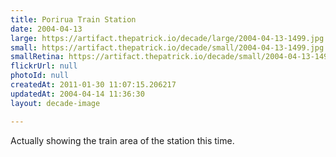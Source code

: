 ```yaml
---
title: Porirua Train Station
date: 2004-04-13
large: https://artifact.thepatrick.io/decade/large/2004-04-13-1499.jpg
small: https://artifact.thepatrick.io/decade/small/2004-04-13-1499.jpg
smallRetina: https://artifact.thepatrick.io/decade/small/2004-04-13-1499@2x.jpg
flickrUrl: null
photoId: null
createdAt: 2011-01-30 11:07:15.206217
updatedAt: 2004-04-14 11:36:30
layout: decade-image

---
```

Actually showing the train area of the station this time.

